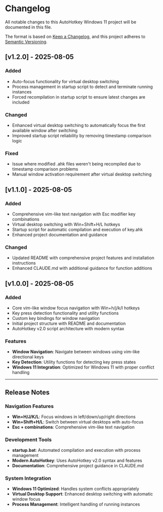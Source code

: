 # Changelog

All notable changes to this AutoHotkey Windows 11 project will be documented in this file.

The format is based on [Keep a Changelog](https://keepachangelog.com/en/1.0.0/),
and this project adheres to [Semantic Versioning](https://semver.org/spec/v2.0.0.html).

## [v1.2.0] - 2025-08-05

### Added
- Auto-focus functionality for virtual desktop switching
- Process management in startup script to detect and terminate running instances
- Forced recompilation in startup script to ensure latest changes are included

### Changed
- Enhanced virtual desktop switching to automatically focus the first available window after switching
- Improved startup script reliability by removing timestamp comparison logic

### Fixed
- Issue where modified .ahk files weren't being recompiled due to timestamp comparison problems
- Manual window activation requirement after virtual desktop switching

## [v1.1.0] - 2025-08-05

### Added
- Comprehensive vim-like text navigation with Esc modifier key combinations
- Virtual desktop switching with Win+Shift+H/L hotkeys
- Startup script for automatic compilation and execution of key.ahk
- Enhanced project documentation and guidance

### Changed
- Updated README with comprehensive project features and installation instructions
- Enhanced CLAUDE.md with additional guidance for function additions

## [v1.0.0] - 2025-08-05

### Added
- Core vim-like window focus navigation with Win+h/j/k/l hotkeys
- Key press detection functionality and utility functions
- Custom key bindings for window navigation
- Initial project structure with README and documentation
- AutoHotkey v2.0 script architecture with modern syntax

### Features
- **Window Navigation**: Navigate between windows using vim-like directional keys
- **Key Detection**: Utility functions for detecting key press states
- **Windows 11 Integration**: Optimized for Windows 11 with proper conflict handling

---

## Release Notes

### Navigation Features
- **Win+H/J/K/L**: Focus windows in left/down/up/right directions
- **Win+Shift+H/L**: Switch between virtual desktops with auto-focus
- **Esc + combinations**: Comprehensive vim-like text navigation

### Development Tools
- **startup.bat**: Automated compilation and execution with process management
- **Modern AutoHotkey**: Uses AutoHotkey v2.0 syntax and features
- **Documentation**: Comprehensive project guidance in CLAUDE.md

### System Integration
- **Windows 11 Optimized**: Handles system conflicts appropriately
- **Virtual Desktop Support**: Enhanced desktop switching with automatic window focus
- **Process Management**: Intelligent handling of running instances